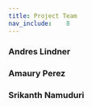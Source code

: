 ```yaml
---
title: Project Team
nav_include:    8
---
```


### Andres Lindner
### Amaury Perez
### Srikanth Namuduri
